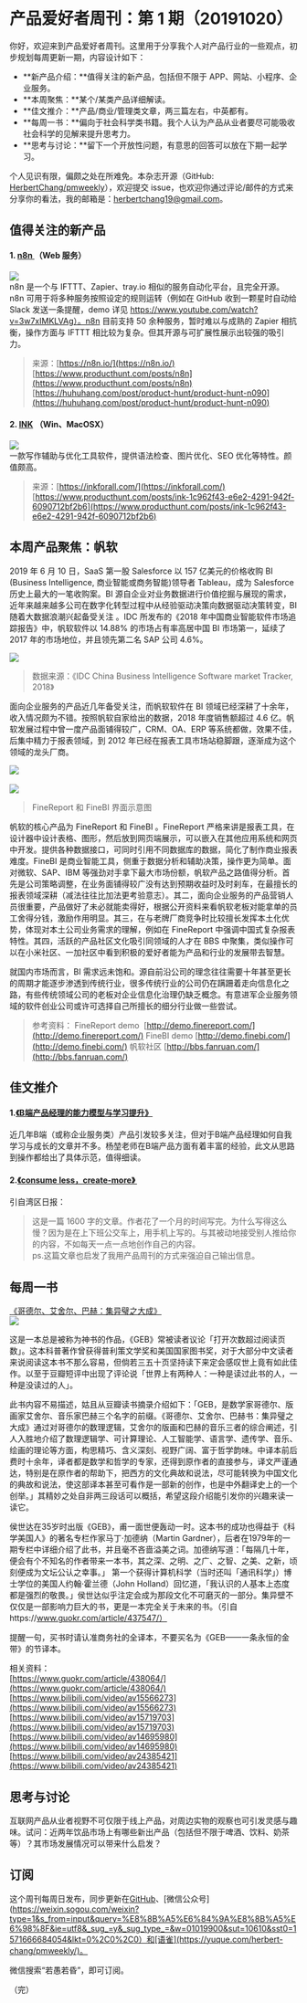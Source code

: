 # 产品爱好者周刊：第 1 期（20191020）

你好，欢迎来到产品爱好者周刊。这里用于分享我个人对产品行业的一些观点，初步规划每周更新一期，内容设计如下：

- **新产品介绍：**值得关注的新产品，包括但不限于 APP、网站、小程序、企业服务。
- **本周聚焦：**某个/某类产品详细解读。
- **佳文推介：**产品/商业/管理类文章，两三篇左右，中英都有。<br />
- **每周一书：**偏向于社会科学类书籍。我个人认为产品从业者要尽可能吸收社会科学的见解来提升思考力。
- **思考与讨论：**留下一个开放性问题，有意思的回答可以放在下期一起学习。

个人见识有限，偏颇之处在所难免。本杂志开源（GitHub: [HerbertChang/pmweekly](https://github.com/HerbertChang/pmweekly)），欢迎提交 issue，也欢迎你通过评论/邮件的方式来分享你的看法，我的邮箱是：herbertchang19@gmail.com。

<a name="F6VuC"></a>

## 值得关注的新产品

<a name="Qzmeq"></a>

#### 1. [n8n ]()（Web 服务）

![](https://cdn.nlark.com/yuque/0/2019/png/535404/1571649107081-ed78df70-c046-49b7-948a-3dd8d8c811b1.png#align=left&display=inline&height=366&originHeight=863&originWidth=1485&search=&size=0&status=done&width=630)<br />n8n 是一个与 IFTTT、Zapier、tray.io 相似的服务自动化平台，且完全开源。n8n 可用于将多种服务按照设定的规则运转（例如在 GitHub 收到一颗星时自动给 Slack 发送一条提醒，demo 详见 https://www.youtube.com/watch?v=3w7xIMKLVAg）。n8n 目前支持 50 余种服务，暂时难以与成熟的 Zapier 相抗衡，操作方面与 IFTTT 相比较为复杂。但其开源与可扩展性展示出较强的吸引力。

> 来源：[https://n8n.io/](https://n8n.io/)
> [https://www.producthunt.com/posts/n8n](https://www.producthunt.com/posts/n8n)
> [https://huhuhang.com/post/product-hunt/product-hunt-n090](https://huhuhang.com/post/product-hunt/product-hunt-n090)

<a name="sEaXd"></a>

#### 2. [INK](https://inkforall.com/) （Win、MacOSX）

![](https://cdn.nlark.com/yuque/0/2019/jpeg/535404/1571649674090-232e8af4-bc83-47fb-843a-80031bc9cd0e.jpeg#align=left&display=inline&height=377&originHeight=380&originWidth=635&search=&size=0&status=done&width=630)<br />一款写作辅助与优化工具软件，提供语法检查、图片优化、SEO 优化等特性。颜值颇高。

> 来源：[https://inkforall.com/](https://inkforall.com/)
> [https://www.producthunt.com/posts/ink-1c962f43-e6e2-4291-942f-6090712bf2b6](https://www.producthunt.com/posts/ink-1c962f43-e6e2-4291-942f-6090712bf2b6)

<a name="0B3XX"></a>

## 本周产品聚焦：帆软

2019 年 6 月 10 日，SaaS 第一股 Salesforce 以 157 亿美元的价格收购 BI (Business Intelligence, 商业智能或商务智能)领导者 Tableau，成为 Salesforce 历史上最大的一笔收购案。BI 源自企业对业务数据进行价值挖掘与展现的需求，近年来越来越多公司在数字化转型过程中从经验驱动决策向数据驱动决策转变，BI 随着大数据浪潮兴起备受关注 。IDC 所发布的《2018 年中国商业智能软件市场追踪报告》中，帆软软件以 14.88% 的市场占有率高居中国 BI 市场第一，延续了 2017 年的市场地位，并且领先第二名 SAP 公司 4.6%。<br />

![](https://cdn.nlark.com/yuque/0/2019/png/535404/1571649146400-42538415-206c-4ba6-bff3-1d7d27a9d6d1.png#align=left&display=inline&height=307&originHeight=526&originWidth=1080&search=&size=0&status=done&width=630)

> 数据来源：《IDC China Business Intelligence Software market Tracker, 2018》

面向企业服务的产品近几年备受关注，而帆软软件在 BI 领域已经深耕了十余年，收入情况颇为不错。按照帆软自家给出的数据，2018 年度销售额超过 4.6 亿。帆软发展过程中曾一度产品面铺得较广，CRM、OA、ERP 等系统都做，效果不佳，后集中精力于报表领域，到 2012 年已经在报表工具市场站稳脚跟，逐渐成为这个领域的龙头厂商。

![](https://cdn.nlark.com/yuque/0/2019/png/535404/1571649208534-cae5f2ba-b620-4825-a57e-bf976bb99fd4.png#align=left&display=inline&height=272&originHeight=822&originWidth=1901&search=&size=0&status=done&width=630)<br />
<br />![](https://cdn.nlark.com/yuque/0/2019/png/535404/1571649217242-f1b1a662-ae41-4df6-bd17-633548efb89d.png#align=left&display=inline&height=293&originHeight=892&originWidth=1919&search=&size=0&status=done&width=630)

> FineReport 和 FineBI 界面示意图

帆软的核心产品为 FineReport 和 FineBI 。FineReport 严格来讲是报表工具，在设计器中设计表格、图形，然后放到网页端展示，可以嵌入在其他应用系统和网页中开发。提供各种数据接口，可同时引用不同数据库的数据，简化了制作商业报表难度。FineBI 是商业智能工具，侧重于数据分析和辅助决策，操作更为简单。面对微软、SAP、IBM 等强劲对手拿下最大市场份额，帆软产品之路值得分析。首先是公司策略调整，在业务面铺得较广没有达到预期收益时及时刹车，在最擅长的报表领域深耕（减法往往比加法更考验意志）。其二，面向企业服务的产品营销人员很重要，产品做好了未必就能卖得好，根据公开资料来看帆软老板对能拿单的员工舍得分钱，激励作用明显。其三，在与老牌厂商竞争时比较擅长发挥本土化优势，体现对本土公司业务需求的理解，例如在 FineReport 中强调中国式复杂报表特性。其四，活跃的产品社区文化吸引同领域的人才在 BBS 中聚集，类似操作可以在小米社区、一加社区中看到积极的爱好者能为产品和行业的发展带去智慧。

就国内市场而言，BI 需求远未饱和。源自前沿公司的理念往往需要十年甚至更长的周期才能逐步渗透到传统行业，很多传统行业的公司仍在蹒跚着走向信息化之路，有些传统领域公司的老板对企业信息化治理仍缺乏概念。有意进军企业服务领域的软件创业公司或许可选择自己所擅长的细分行业做一些尝试。

> 参考资料：
> FineReport demo  [http://demo.finereport.com/](http://demo.finereport.com/)
> FineBI demo [http://demo.finebi.com/](http://demo.finebi.com/)
> 帆软社区 [http://bbs.fanruan.com/](http://bbs.fanruan.com/)



<a name="h2dQp"></a>

## 佳文推介

<a name="l0HU7"></a>

#### 1.[《B端产品经理的能力模型与学习提升》](https://coffee.pmcaff.com/article/1882551982021760/)

近几年B端（或称企业服务类）产品引发较多关注，但对于B端产品经理如何自我学习与成长的文章并不多。杨堃老师在B端产品方面有着丰富的经验，此文从思路到操作都给出了具体示范，值得细读。<br />

<a name="Zoeyj"></a>

#### 2.[《consume less，create-more》 ](https://tjcx.me/posts/consumption-distraction/)

引自湾区日报：

> 这是一篇 1600 字的文章。作者花了一个月的时间写完。为什么写得这么慢？因为是在上下班公交车上，用手机上写的。与其被动地接受别人推给你的内容，不如每天一点一点地创作自己的内容。<br />
> ps.这篇文章也启发了我用产品周刊的方式来强迫自己输出信息。

<a name="bn6nY"></a>

## 每周一书

[《哥德尔、艾舍尔、巴赫：集异璧之大成》](https://book.douban.com/subject/1291204/)<br />![](https://cdn.nlark.com/yuque/0/2019/jpeg/535404/1571649347433-cc23572c-25f5-44a3-b19f-863d01636ca4.jpeg#align=left&display=inline&height=261&originHeight=850&originWidth=600&search=&size=0&status=done&width=184)

这是一本总是被称为神书的作品，《GEB》常被读者议论「打开次数超过阅读页数」。这本科普著作曾获得普利策文学奖和美国国家图书奖，对于大部分中文读者来说阅读这本书不那么容易，但倘若三五十页坚持读下来定会感叹世上竟有如此佳作。以至于豆瓣短评中出现了评论说「世界上有两种人：一种是读过此书的人，一种是没读过的人」。

此书内容不易描述，姑且从豆瓣读书摘录介绍如下：「GEB，是数学家哥德尔、版画家艾舍尔、音乐家巴赫三个名字的前缀。《哥德尔、艾舍尔、巴赫书：集异璧之大成》通过对哥德尔的数理逻辑，艾舍尔的版画和巴赫的音乐三者的综合阐述，引人入胜地介绍了数理逻辑学、可计算理论、人工智能学、语言学、遗传学、音乐、绘画的理论等方面，构思精巧、含义深刻、视野广阔、富于哲学韵味。中译本前后费时十余年，译者都是数学和哲学的专家，还得到原作者的直接参与，译文严谨通达，特别是在原作者的帮助下，把西方的文化典故和说法，尽可能转换为中国文化的典故和说法，使这部译本甚至可看作是一部新的创作，也是中外翻译史上的一个创举。」其精妙之处自非两三段话可以概括，希望这段介绍能引发你的兴趣来读一读它。

侯世达在35岁时出版《GEB》，甫一面世便轰动一时。这本书的成功也得益于《科学美国人》的著名专栏作家马丁·加德纳（Martin Gardner），后者在1979年的一期专栏中详细介绍了此书，并且毫不吝啬溢美之词。加德纳写道：「每隔几十年，便会有个不知名的作者带来一本书，其之深、之明、之广、之智、之美、之新，顷刻便成为文坛公认之幸事。」 第一个获得计算机科学（当时还叫「通讯科学」）博士学位的美国人约翰·霍兰德（John Holland）回忆道，「我认识的人基本上态度都是强烈的敬畏。」侯世达似乎注定会成为那段文化不可磨灭的一部分。集异壁不仅仅是一部影响力巨大的书，更是一本完全关于未来的书。（引自https://www.guokr.com/article/437547/）

提醒一句，买书时请认准商务社的全译本，不要买名为《GEB——一条永恒的金带》的节译本。

相关资料：<br />[https://www.guokr.com/article/438064/](https://www.guokr.com/article/438064/)<br />[https://www.bilibili.com/video/av15566273](https://www.bilibili.com/video/av15566273)<br />[https://www.bilibili.com/video/av15719703](https://www.bilibili.com/video/av15719703)<br />[https://www.bilibili.com/video/av14695980](https://www.bilibili.com/video/av14695980)<br />[https://www.bilibili.com/video/av24385421](https://www.bilibili.com/video/av24385421)

<a name="wt1Uu"></a>

## 思考与讨论

互联网产品从业者视野不可仅限于线上产品，对周边实物的观察也可引发灵感与趣味。试问：近两年饮品市场上有哪些新出产品（包括但不限于啤酒、饮料、奶茶等）？其市场发展情况可以带来什么启发？<br />

## 订阅

这个周刊每周日发布，同步更新在[GitHub](<https://github.com/HerbertChang/pmweekly>)、[微信公众号](https://weixin.sogou.com/weixin?type=1&s_from=input&query=%E8%8B%A5%E6%84%9A%E8%8B%A5%E6%98%8F&ie=utf8&_sug_=y&_sug_type_=&w=01019900&sut=10610&sst0=1571666684054&lkt=0%2C0%2C0）和[语雀](https://yuque.com/herbert-chang/pmweekly/)。

微信搜索“若愚若昏”，即可订阅。



（完）

